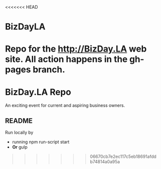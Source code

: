 <<<<<<< HEAD
# BizDayLA
Repo for the http://BizDay.LA web site. All action happens in the gh-pages branch.
=======
# BizDay.LA Repo
An exciting event for current and
aspiring business owners.

## README
Run locally by 
- running npm run-script start
- **Or** gulp
>>>>>>> 06670cb7e2ec117c5eb18691afddb74814a0a95a
